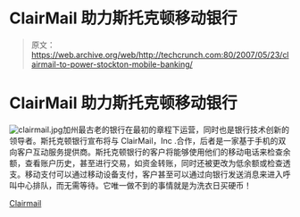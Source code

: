 # ClairMail 助力斯托克顿移动银行

> 原文：<https://web.archive.org/web/http://techcrunch.com:80/2007/05/23/clairmail-to-power-stockton-mobile-banking/>

# ClairMail 助力斯托克顿移动银行

![clairmail.jpg](img/addc5bd4b8db4ed2cec7324569952af5.png)加州最古老的银行在最初的章程下运营，同时也是银行技术创新的领导者。斯托克顿银行宣布将与 ClairMail，Inc .合作，后者是一家基于手机的双向客户互动服务提供商。斯托克顿银行的客户将能够使用他们的移动电话来检查余额，查看账户历史，甚至进行交易，如资金转账，同时还被更改为低余额或检查透支。移动支付可以通过移动设备支付，客户甚至可以通过向银行发送消息来进入呼叫中心排队，而无需等待。它唯一做不到的事情就是为洗衣日买硬币！

[Clairmail](https://web.archive.org/web/20130628172420/http://www.clairmail.com/)